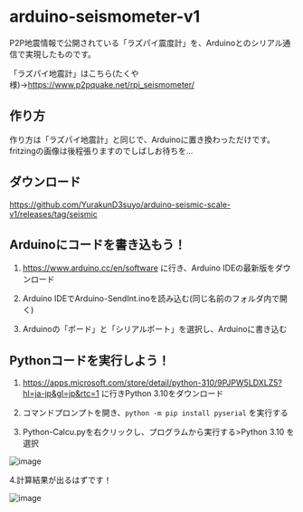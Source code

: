 # arduino-seismometer-v1
P2P地震情報で公開されている「ラズパイ震度計」を、Arduinoとのシリアル通信で実現したものです。

「ラズパイ地震計」はこちら(たくや様)→https://www.p2pquake.net/rpi_seismometer/

## 作り方
作り方は「ラズパイ地震計」と同じで、Arduinoに置き換わっただけです。
fritzingの画像は後程張りますのでしばしお待ちを...

## ダウンロード
https://github.com/YurakunD3suyo/arduino-seismic-scale-v1/releases/tag/seismic

## Arduinoにコードを書き込もう！
1. https://www.arduino.cc/en/software 
   に行き、Arduino IDEの最新版をダウンロード

2. Arduino IDEでArduino-SendInt.inoを読み込む(同じ名前のフォルダ内で開く)

3. Arduinoの「ボード」と「シリアルポート」を選択し、Arduinoに書き込む

## Pythonコードを実行しよう！
1. https://apps.microsoft.com/store/detail/python-310/9PJPW5LDXLZ5?hl=ja-jp&gl=jp&rtc=1
   に行きPython 3.10をダウンロード

2. コマンドプロンプトを開き、`python -m pip install pyserial` を実行する

3. Python-Calcu.pyを右クリックし、プログラムから実行する>Python 3.10 を選択

![image](https://user-images.githubusercontent.com/128114749/225811494-beef7860-9448-4250-b1e7-103018d74e75.png)

4.計算結果が出るはずです！

![image](https://user-images.githubusercontent.com/128114749/225812862-ec31e629-ee03-4b53-beee-9a8432de31e1.png)

